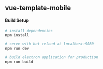 ## vue-template-mobile ##

#### Build Setup

``` bash
# install dependencies
npm install

# serve with hot reload at localhost:9080
npm run dev

# build electron application for production
npm run build


```
